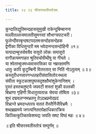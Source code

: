 ```yaml
---
title: २३ २३ श्रीसरस्वतीस्तोत्रम्

---
```


 कुन्दालिद्युतिमन्दहाससुमुखी राकेन्दुबिम्बानना  
मल्लीतल्लजमालतीसुमनसां सौभाग्यपाटचरी।  
फुलेन्दीवरबृन्दषटपदतमःसन्दोहसन्देहक  
द्वेणीका विधिसुन्दरी मम भवेदानन्दसन्दोहिनी ॥१॥  
यत्पादाम्बुजसेवयैव ससुरो लोकः समासुरो  
वागौन्नत्यमगाहत श्रुतिवचोवीथीषु या गीयते ।  
या श्वेताम्बुजमध्यवासरसिका या नम्ररक्षामणिः  
धातुः कापि कुटुम्बिनी वितरतात् सा नितिं नोऽतुलाम् ॥ २॥  
कस्तूरीधनसारगन्धलहरीसंवासितोरःस्थला  
संवीता स्फुटकाशपुष्पसदृशक्षौमांशुकेनानिशम् ।  
पुस्तं हस्तचतुष्टये जपवटी शस्तां शुकी वल्लकी  
बिभ्राणा गृहिणी विधातुरवतान्नः सेवया तोषिता ॥३॥  
शुभं दद्मवलग्नमभ्रतनु तेऽदभ्रप्रमोदप्रदं  
विभ्रान्ते भ्रमदन्धपरय सततं तैस्तैर्निजैविभ्रमैः ।  
शब्दब्रह्ममये जगत्यनितरापेक्षाधिकारक्रिय  
किञ्चित्कुञ्चितकेशमद्य जयति स्रष्ट विष्ठं महः ॥ ४॥  

॥ इति श्रीसरस्वतीस्तोत्रं सम्पूर्णम् ॥  